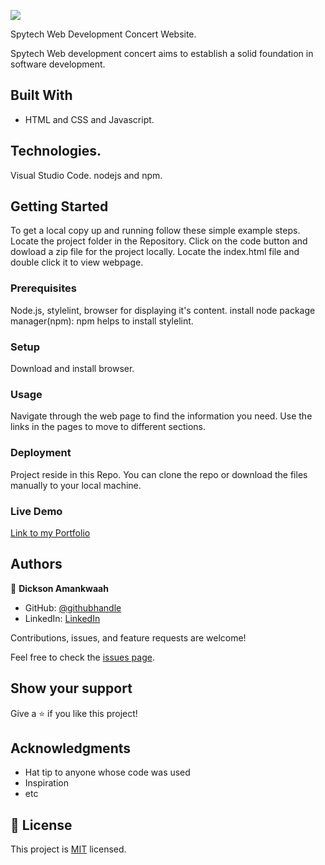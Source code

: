 ![](https://img.shields.io/badge/Microverse-blueviolet)

Spytech Web Development Concert Website.

Spytech Web development concert aims to establish a solid foundation in software development.

## Built With

- HTML and CSS and Javascript.
## Technologies.
Visual Studio Code.
nodejs and npm.


## Getting Started




To get a local copy up and running follow these simple example steps.
Locate the project folder in the Repository.
Click on the code button and dowload a zip file for the project locally.
Locate the index.html file and double click it to view webpage.

### Prerequisites
Node.js, stylelint, browser for displaying it's content.
install node package manager(npm): npm helps to install stylelint.


### Setup
Download and install browser.

### Usage
Navigate through the web page to find the information you need. Use the links in the pages to move to different sections.


### Deployment
  Project reside in this Repo. You can clone the repo or download the files manually to your local machine.

### Live Demo
[Link to my Portfolio](https://spydaspider.github.io/microverse-projects/)

## Authors

👤 **Dickson Amankwaah**

- GitHub: [@githubhandle](https://github.com/spydaspider/Micronaut-Dickson-Amankwah)
- LinkedIn: [LinkedIn](https://www.linkedin.com/in/spyda-spider-a64373131/)



Contributions, issues, and feature requests are welcome!

Feel free to check the [issues page](../../issues/).

## Show your support

Give a ⭐️ if you like this project!

## Acknowledgments

- Hat tip to anyone whose code was used
- Inspiration
- etc

## 📝 License

This project is [MIT](./MIT.md) licensed.